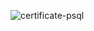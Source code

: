 ![certificate-psql](https://user-images.githubusercontent.com/48374829/225814879-6e6b22b2-cd33-4fc5-914f-5b3be9b8e860.png)
